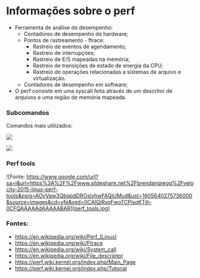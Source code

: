 # Informações sobre o perf

* Ferramenta de análise de desempenho:
    * Contadores de desempenho de hardware;
    * Pontos de rastreamento - ftrace:
        * Rastreio de eventos de agendamento;
        * Rastreio de interrupções;
        * Rastreio de E/S mapeadas na memória;
        * Rastreio de transições de estado de energia da CPU;
        * Rastreio de operações relacionadas a sistemas de arquivo e virtualização.
    * Contadores de desempenho em software;
* O perf consiste em uma syscall feita através de um descritor de arquivos e uma região de memória mapeada.

### Subcomandos
Comandos mais utilizados:


![](Comandos_perf.png)


![](Comandos_perf_2.png)


### Perf tools


![Fonte: https://www.google.com/url?sa=i&url=https%3A%2F%2Fwww.slideshare.net%2Fbrendangregg%2Fvelocity-2015-linux-perf-tools&psig=AOvVaw3QbqpdDROslyhwFAQjUMud&ust=1605640275736000&source=images&cd=vfe&ved=0CAIQjRxqFwoTCPjsqKTih-0CFQAAAAAdAAAAABAR](perf_tools.jpg)


### Fontes:

* https://en.wikipedia.org/wiki/Perf_(Linux)
* https://en.wikipedia.org/wiki/Ftrace
* https://en.wikipedia.org/wiki/System_call
* https://en.wikipedia.org/wiki/File_descriptor
* https://perf.wiki.kernel.org/index.php/Main_Page
* https://perf.wiki.kernel.org/index.php/Tutorial
